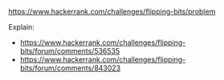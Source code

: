 https://www.hackerrank.com/challenges/flipping-bits/problem

Explain:

- https://www.hackerrank.com/challenges/flipping-bits/forum/comments/536535
- https://www.hackerrank.com/challenges/flipping-bits/forum/comments/843023
